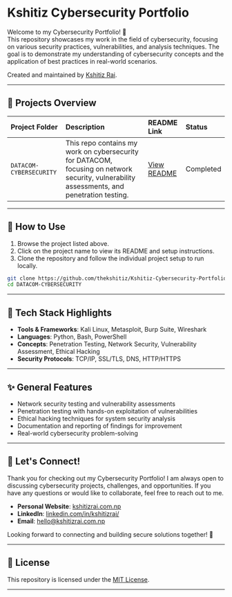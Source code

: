 # Kshitiz Cybersecurity Portfolio

Welcome to my Cybersecurity Portfolio! 🔐  
This repository showcases my work in the field of cybersecurity, focusing on various security practices, vulnerabilities, and analysis techniques. The goal is to demonstrate my understanding of cybersecurity concepts and the application of best practices in real-world scenarios.

Created and maintained by [Kshitiz Rai](https://kshitizrai.com.np/).

---

## 📂 Projects Overview

| Project Folder               | Description                                                       | README Link                                           | Status        |
|:-----------------------------|:------------------------------------------------------------------|:------------------------------------------------------|:--------------|
| `DATACOM-CYBERSECURITY`       | This repo contains my work on cybersecurity for DATACOM, focusing on network security, vulnerability assessments, and penetration testing. | [View README](./DATACOM-CYBERSECURITY/README.md)        | Completed     |

---

## 📖 How to Use

1. Browse the project listed above.
2. Click on the project name to view its README and setup instructions.
3. Clone the repository and follow the individual project setup to run locally.

```bash
git clone https://github.com/thekshitiz/Kshitiz-Cybersecurity-Portfolio.git
cd DATACOM-CYBERSECURITY
```
---
## 🚀 Tech Stack Highlights

- **Tools & Frameworks**: Kali Linux, Metasploit, Burp Suite, Wireshark
- **Languages**: Python, Bash, PowerShell
- **Concepts**: Penetration Testing, Network Security, Vulnerability Assessment, Ethical Hacking
- **Security Protocols**: TCP/IP, SSL/TLS, DNS, HTTP/HTTPS

---

## ✨ General Features

- Network security testing and vulnerability assessments
- Penetration testing with hands-on exploitation of vulnerabilities
- Ethical hacking techniques for system security analysis
- Documentation and reporting of findings for improvement
- Real-world cybersecurity problem-solving

---
## 🚀 Let's Connect!

Thank you for checking out my Cybersecurity Portfolio! I am always open to discussing cybersecurity projects, challenges, and opportunities. If you have any questions or would like to collaborate, feel free to reach out to me.

- **Personal Website**: <a href="https://kshitizrai.com.np/" target="_blank">kshitizrai.com.np</a>
- **LinkedIn**: <a href="https://www.linkedin.com/in/kshitizrai/" target="_blank">linkedin.com/in/kshitizrai/</a>
- **Email**: <a href="mailto:hello@kshitizrai.com.np" target="_blank">hello@kshitizrai.com.np</a>

Looking forward to connecting and building secure solutions together! 🔐



---

## 📜 License

This repository is licensed under the [MIT License](./LICENSE).

---
